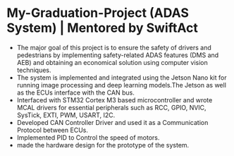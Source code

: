 # My-Graduation-Project (ADAS System) | Mentored by SwiftAct
- The major goal of this project is to ensure the safety of drivers and pedestrians by implementing safety-related ADAS
features (DMS and AEB) and obtaining an economical solution using computer vision techniques.
- The system is implemented and integrated using the Jetson Nano kit for running image processing and deep learning
models.The Jetson as well as the ECUs interface with the CAN bus.
- Interfaced with STM32 Cortex M3 based microcontroller and wrote MCAL drivers for essential peripherals such as RCC,
GPIO, NVIC, SysTick, EXTI, PWM, USART, I2C.
- Developed CAN Controller Driver and used it as a Communication Protocol between ECUs.
- Implemented PID to Control the speed of motors.
- made the hardware design for the prototype of the system.
